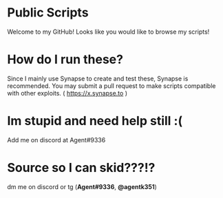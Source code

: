 # Public Scripts
Welcome to my GitHub! Looks like you would like to browse my scripts!

# How do I run these?
Since I mainly use Synapse to create and test these, Synapse is recommended.
You may submit a pull request to make scripts compatible with other exploits.
( https://x.synapse.to )

# Im stupid and need help still :(

Add me on discord at Agent#9336

# Source so I can skid???!?
dm me on discord or tg (**Agent#9336**, **@agentk351**)
